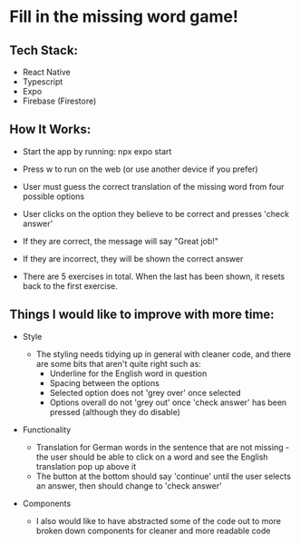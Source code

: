 # Fill in the missing word game!

## Tech Stack:

- React Native
- Typescript
- Expo
- Firebase (Firestore)

## How It Works:

- Start the app by running: npx expo start
- Press w to run on the web (or use another device if you prefer)

- User must guess the correct translation of the missing word from four possible options
- User clicks on the option they believe to be correct and presses 'check answer'
- If they are correct, the message will say "Great job!"
- If they are incorrect, they will be shown the correct answer
- There are 5 exercises in total. When the last has been shown, it resets back to the first exercise.

## Things I would like to improve with more time:

- Style

  - The styling needs tidying up in general with cleaner code, and there are some bits that aren't quite right such as:
    - Underline for the English word in question
    - Spacing between the options
    - Selected option does not 'grey over' once selected
    - Options overall do not 'grey out' once 'check answer' has been pressed (although they do disable)

- Functionality

  - Translation for German words in the sentence that are not missing - the user should be able to click on a word and see the English translation pop up above it
  - The button at the bottom should say 'continue' until the user selects an answer, then should change to 'check answer'
 
- Components

  - I also would like to have abstracted some of the code out to more broken down components for cleaner and more readable code
